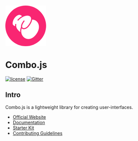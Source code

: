 ![Logo](https://github.com/combojs/combo-js/blob/master/doc/img/logo.png?raw=true)

# Combo.js

[![license](https://img.shields.io/github/license/mashape/apistatus.svg)](https://opensource.org/licenses/MIT)
[![Gitter](https://img.shields.io/gitter/room/nwjs/nw.js.svg)](https://gitter.im/combo-js/)

## Intro

Combo.js is a lightweight library for creating user-interfaces.

- [Official Website](http://www.combojs.com)
- [Documentation](https://github.com/combojs/combo-docs)
- [Starter Kit](https://github.com/combojs/combo-seed)
- [Contributing Guidelines](https://github.com/combojs/combo-js/blob/master/CONTRIBUTING.md)
